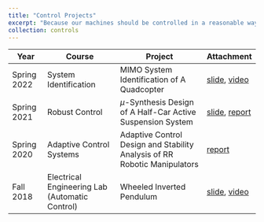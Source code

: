 ```yaml
---
title: "Control Projects"
excerpt: "Because our machines should be controlled in a reasonable way to meet our requirements, different control strategies can be applied based on their properties. Selected projects are listed in the table.'>"
collection: controls
---
```


| Year | Course  | Project  | Attachment |
| --- | ------ | -------- | ---- |
| Spring 2022 | System Identification | MIMO System Identification of A Quadcopter | [slide](http://twwang97.github.io/files/report_sysID_David.pdf), [video](https://youtube.com/shorts/HsXJFUH4R2Q) |
| Spring 2021 | Robust Control | $\mu$-Synthesis Design of A Half-Car Active Suspension System | [slide](http://twwang97.github.io/files/presentation_synthesize_half_car.pdf), [report](http://twwang97.github.io/files/report_synthesize_half_car.pdf) |
| Spring 2020 | Adaptive Control Systems  | Adaptive Control Design and Stability Analysis of RR Robotic Manipulators   | [report](http://twwang97.github.io/files/report_adaptive_rr_arm.pdf) |
| Fall 2018 | Electrical Engineering Lab (Automatic Control)   | Wheeled Inverted Pendulum  | [slide](http://twwang97.github.io/files/presentation_inverted.pdf), [video](https://youtu.be/Kn8Ok2zyNI4) |
